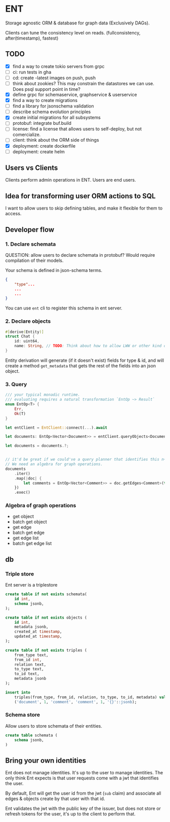 # ENT

Storage agnostic ORM & database for graph data (Exclusively DAGs).

Clients can tune the consistency level on reads. (fullconsistency, after(timestamp), fastest)

## TODO

- [x] find a way to create tokio servers from grpc
- [ ] ci: run tests in gha
- [ ] cd: create -latest images on push, push
- [ ] think about zookies?  This may constrain the datastores we can use.  Does psql support point in time?
- [x] define grpc for schemaservice, graphservice & userservice
- [x] find a way to create migrations
- [ ] find a library for jsonschema validation
- [ ] describe schema evolution principles
- [x] create initial migrations for all subsystems
- [ ] protobuf: integrate buf.build
- [ ] license: find a license that allows users to self-deploy, but not comercialize.
- [ ] client: think about the ORM side of things
- [x] deployment: create dockerfile
- [ ] deployment: create helm

## Users vs Clients

Clients perform admin operations in ENT.
Users are end users.

## Idea for transforming user ORM actions to SQL

I want to allow users to skip defining tables, and make it flexible for them to
access.

## Developer flow

### 1. Declare schemata

QUESTION: allow users to declare schemata in protobuf?  Would require compilation of their models.

Your schema is defined in json-schema terms.

```json
{
    "type"...
    ...
    ...
}
```

You can use `ent` cli to register this schema in ent server.

### 2. Declare objects

```rust
#[derive(Entity)]
struct Chat {
    id: uint64,
    name: String, // TODO: Think about how to allow LWW or other kind of conflict resolution for object fields. Automerge?
}
```

Entity derivation will generate (if it doesn't exist) fields for type & id, and
will create a method `get_metadata` that gets the rest of the fields into an
json object.

### 3. Query

```rust
/// your typical monadic runtime.
/// evaluating requires a natural transformation `EntOp ~> Result`
enum EntOp<T> {
    Err,
    Ok(T)
}

let entClient = EntClient::connect(...).await

let documents: EntOp<Vector<Document>> = entClient.queryObjects<Document>(type: "documents", viewer: currentUser);

let documents = documents.?;


// it'd be great if we could've a query planner that identifies this n+1 query and perform fusion...
// We need an algebra for graph operations.
documents
    .iter()
    .map(|doc| {
        let comments = EntOp<Vector<Comment>> = doc.getEdges<Comment>(type: "comment")
    })
    .exec()

```

### Algebra of graph operations

- get object
- batch get object
- get edge
- batch get edge
- get edge list
- batch get edge list

## db

### Triple store

Ent server is a triplestore

```sql
create table if not exists schemata(
    id int,
    schema jsonb,
);

create table if not exists objects (
    id int,
    metadata jsonb,
    created_at timestamp,
    updated_at timestamp,
);

create table if not exists triples (
    from_type text,
    from_id int,
    relation text,
    to_type text,
    to_id text,
    metadata jsonb
);
```

```sql
insert into
    triples(from_type, from_id, relation, to_type, to_id, metadata) values
    ('document', 1, 'comment', 'comment', 1, '{}'::jsonb);
```

### Schema store

Allow users to store schemata of their entities.

```sql
create table schemata (
    schema jsonb,
)
```

## Bring your own identities

Ent does not manage identities.  It's up to the user to manage identities.  The
only think Ent expects is that user requests come with a jwt that identifies
the user.

By default, Ent will get the user id from the jwt (`sub` claim) and associate
all edges & objects create by that user with that id.

Ent validates the jwt with the public key of the issuer, but does not store or
refresh tokens for the user, it's up to the client to perform that.
